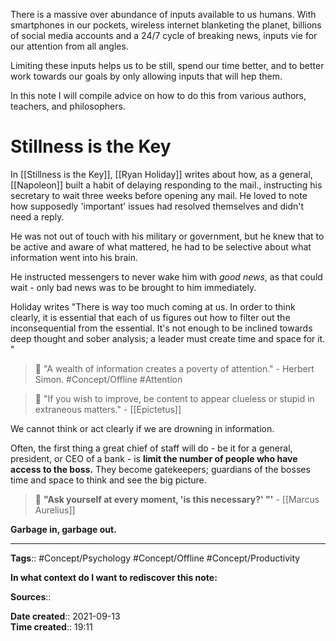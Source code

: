 There is a massive over abundance of inputs available to us humans. With smartphones in our pockets, wireless internet blanketing the planet, billions of social media accounts and a 24/7 cycle of breaking news, inputs vie for our attention from all angles.

Limiting these inputs helps us to be still, spend our time better, and to better work towards our goals by only allowing inputs that will hep them.

In this note I will compile advice on how to do this from various authors, teachers, and philosophers.


# Stillness is the Key
In [[Stillness is the Key]], [[Ryan Holiday]] writes about how, as a general, [[Napoleon]] built a habit of delaying responding to the mail., instructing his secretary to wait three weeks before opening any mail. He loved to note how supposedly 'important' issues had resolved themselves and didn't need a reply.

He was not out of touch with his military or government, but he knew that to be active and aware of what mattered, he had to be selective about what information went into his brain. 

He instructed messengers to never wake him with *good news*, as that could wait - only bad news was to be brought to him immediately. 

Holiday writes
"There is way too much coming at us. In order to think clearly, it is essential that each of us figures out how to filter out the inconsequential from the essential. It's not enough to be inclined towards deep thought and sober analysis; a leader must create time and space for it. "

> 💬 "A wealth of information creates a poverty of attention." - Herbert Simon. #Concept/Offline #Attention


> 💬 "If you wish to improve, be content to appear clueless or stupid in extraneous matters." - [[Epictetus]]


We cannot think or act clearly if we are drowning in information. 

Often, the first thing a great chief of staff will do - be it for a general, president, or CEO of a bank - is **limit the number of people who have access to the boss.** They become gatekeepers; guardians of the bosses time and space to think and see the big picture.


> 💬 **"Ask yourself at every moment, 'is this necessary?' "'** - [[Marcus Aurelius]]


**Garbage in, garbage out.**



---
**Tags**::  #Concept/Psychology #Concept/Offline #Concept/Productivity  


**In what context do I want to rediscover this note:**

**Sources**::

**Date created**:: 2021-09-13  
**Time created**:: 19:11